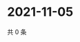 # 2021-11-05

共 0 条

<!-- BEGIN WEIBO -->
<!-- 最后更新时间 Fri Nov 05 2021 04:11:54 GMT+0800 (China Standard Time) -->

<!-- END WEIBO -->
